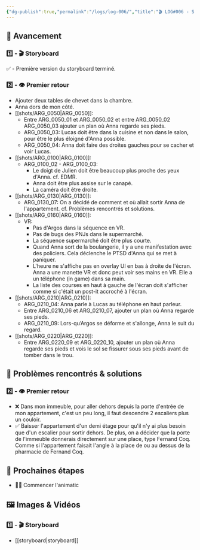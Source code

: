 ```yaml
---
{"dg-publish":true,"permalink":"/logs/log-006/","title":"🎬 LOG#006 - Storyboard et premier retour","tags":["log"],"created":"2025-02-16","updated":"2025-02-17"}
---
```


## 🚀 Avancement
### 1️⃣ - 🎬 Storyboard
✅ - Première version du storyboard terminé.
### 2️⃣ - 👁️ Premier retour
- Ajouter deux tables de chevet dans la chambre.
- Anna dors de mon côté.
- [[shots/ARG_0050\|ARG_0050]]: 
	- Entre ARG_0050_01 et ARG_0050_02 et entre ARG_0050_02 ARG_0050_03 ajouter un plan où Anna regarde ses pieds.
	- ARG_0050_03: Lucas doit être dans la cuisine et non dans le salon, pour être le plus éloigné d'Anna possible.
	- ARG_0050_04: Anna doit faire des droites gauches pour se cacher et voir Lucas.
- [[shots/ARG_0100\|ARG_0100]]:
	- ARG_0100_02 - ARG_0100_03: 
		- Le doigt de Julien doit être beaucoup plus proche des yeux d'Anna. cf. EDMR.
		- Anna doit être plus assise sur le canapé.
		- La caméra doit être droite.
- [[shots/ARG_0130\|ARG_0130]]:
	- ARG_0130_07: On a décidé de comment et où allait sortir Anna de l'appartement. cf. Problèmes rencontrés et solutions.
- [[shots/ARG_0160\|ARG_0160]]:
	- VR: 
		- Pas d'Argos dans la séquence en VR.
		- Pas de bugs des PNJs dans le supermarché.
		- La séquence supermarché doit être plus courte.
		- Quand Anna sort de la boulangerie, il y a une manifestation avec des policiers. Cela déclenche le PTSD d'Anna qui se met à paniquer.
		- L'heure ne s'affiche pas en overlay UI en bas à droite de l'écran. Anna a une manette VR et donc peut voir ses mains en VR. Elle a un téléphone (in game) dans sa main.
		- La liste des courses en haut à gauche de l'écran doit s'afficher comme si c'était un post-it accroché à l'écran.
- [[shots/ARG_0210\|ARG_0210]]:
	- ARG_0210_04: Anna parle à Lucas au téléphone en haut parleur.
	- Entre ARG_0210_06 et ARG_0210_07, ajouter un plan où Anna regarde ses pieds.
	- ARG_0210_09: Lors-qu’Argos se déforme et s'allonge, Anna le suit du regard.
- [[shots/ARG_0220\|ARG_0220]]:
	- Entre ARG_0220_09 et ARG_0220_10, ajouter un plan où Anna regarde ses pieds et vois le sol se fissurer sous ses pieds avant de tomber dans le trou.
## 🧩 Problèmes rencontrés & solutions
### 2️⃣ - 👁️ Premier retour
- ❌ Dans mon immeuble, pour aller dehors depuis la porte d'entrée de mon appartement, c'est un peu long, il faut descendre 2 escaliers plus un couloir.
- ✅ Baisser l'appartement d'un demi étage pour qu'il n'y ai plus besoin que d'un escalier pour sortir dehors. De plus, on a décider que la porte de l'immeuble donnerais directement sur une place, type Fernand Coq. Comme si l'appartement faisait l'angle à la place de ou au dessus de la pharmacie de Fernand Coq.
## 🎯 Prochaines étapes
- 🏃‍♀️ Commencer l'animatic
## 🖼️ Images & Vidéos
### 1️⃣ - 🎬 Storyboard
- [[storyboard\|storyboard]]


